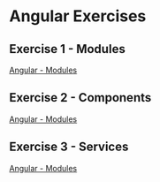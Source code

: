 # Angular Exercises

## Exercise 1 - Modules

[Angular - Modules](https://github.com/Ryanair/ng-basics/tree/master/exercise1-modules)

## Exercise 2 - Components

[Angular - Modules](https://github.com/Ryanair/ng-basics/tree/master/exercise2-components)

## Exercise 3 - Services

[Angular - Modules](https://github.com/Ryanair/ng-basics/tree/master/exercise3-services)
